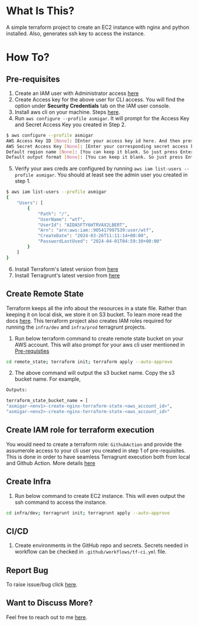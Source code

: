 # What Is This?
A simple terraform project to create an EC2 instance with nginx and python installed. Also, generates ssh key to access the instance.  


# How To?
## Pre-requisites
1. Create an IAM user with Administrator access [here](https://us-east-1.console.aws.amazon.com/iam/home?region=us-east-1#/users)
2. Create Access key for the above user for CLI access. You will find the option under **Security Credentials** tab on the IAM user console.
3. Install aws cli on your machine. Steps [here](https://docs.aws.amazon.com/cli/latest/userguide/getting-started-install.html).
4. Run `aws configure --profile asmigar`. It will prompt for the Access Key and Secret Access Key you created in Step 2.
```bash
$ aws configure --profile asmigar
AWS Access Key ID [None]: [Enter your access key id here. And then press enter]
AWS Secret Access Key [None]: [Enter your corresponding secret access key here. And then press enter]
Default region name [None]: [You can keep it blank. So just press Enter]
Default output format [None]: [You can keep it blank. So just press Enter]
```
5. Verify your aws creds are configured by running `aws iam list-users --profile asmigar`. You should at least see the admin user you created in step 1.
```bash
$ aws iam list-users --profile asmigar
{
    "Users": [
        {
            "Path": "/",
            "UserName": "wtf",
            "UserId": "AIDA5FTY6HTRVAX2LBERT",
            "Arn": "arn:aws:iam::905417997539:user/wtf",
            "CreateDate": "2024-03-26T11:11:14+00:00",
            "PasswordLastUsed": "2024-04-01T04:59:30+00:00"
        }
    ]
}
```
6. Install Terraform's latest version from [here](https://developer.hashicorp.com/terraform/tutorials/aws-get-started/install-cli)
7. Install Terragrunt's latest version from [here](https://terragrunt.gruntwork.io/docs/getting-started/install/)

## Create Remote State
Terraform keeps all the info about the resources in a state file. Rather than keeping it on local disk, we store it on S3 bucket. 
To learn more read the docs [here](https://developer.hashicorp.com/terraform/language/settings/backends/s3). 
This terraform project also creates IAM roles required for running the `infra/dev` and `infra/prod` terragrunt projects.

1. Run below terraform command to create remote state bucket on your AWS account. This will also prompt for your aws cli user mentioned in [Pre-requisties](##pre-requisites)  
```bash
cd remote_state; terraform init; terraform apply --auto-approve
```
2. The above command will output the s3 bucket name. Copy the s3 bucket name. For example, 
```bash
Outputs:

terraform_state_bucket_name = [
"asmigar-<env1>-create-nginx-terraform-state-<aws_account_id>", 
"asmigar-<env2>-create-nginx-terraform-state-<aws_account_id>"
```

## Create IAM role for terraform execution
You would need to create a terraform role: `GithubAction` and provide the assumerole access to your cli user you created in step 1 of pre-requisites. This is done in order to have seamless Terragrunt execution both from local and Github Action. 
More details [here](https://terragrunt.gruntwork.io/docs/features/aws-authentication/#configuring-terragrunt-to-assume-an-iam-role)

## Create Infra
1. Run below command to create EC2 instance. This will even output the ssh command to access the instance.
```bash
cd infra/dev; terragrunt init; terragrunt apply --auto-approve
```

## CI/CD
1. Create environments in the GitHub repo and secrets. Secrets needed in workflow can be checked in `.github/workflows/tf-ci.yml` file.

## Report Bug
To raise issue/bug click [here](https://github.com/asmigar/create-nginx/issues/new).

## Want to Discuss More?
Feel free to reach out to me [here](https://sagarmaurya.dev/).

